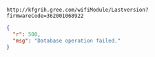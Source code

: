 `http://kfgrih.gree.com/wifiModule/Lastversion?firmwareCode=362001068922`

```json
{
  "r": 500,
  "msg": "Database operation failed."
}
```